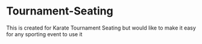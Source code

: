 # Tournament-Seating
This is created for Karate Tournament Seating but would like to make it easy for any sporting event to use it
